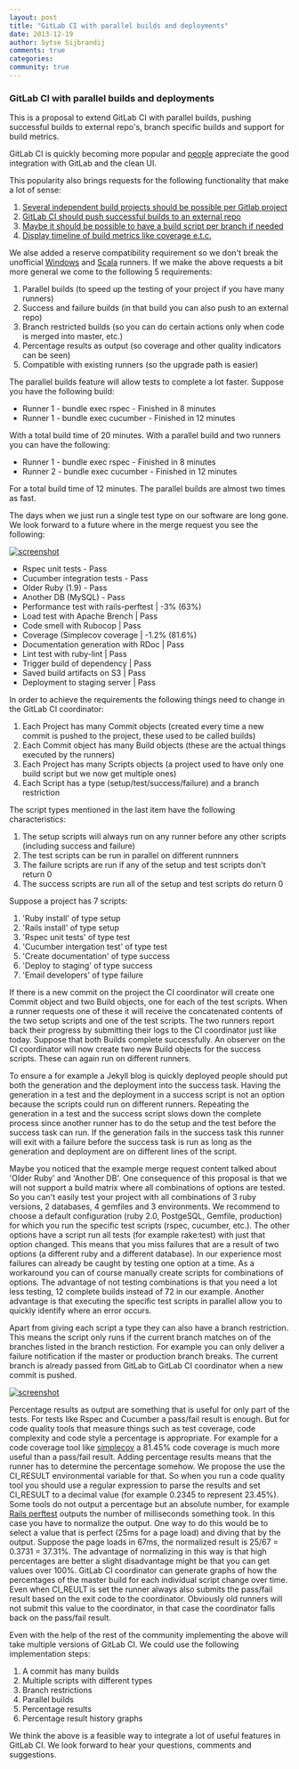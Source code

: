 ```yaml
---
layout: post
title: "GitLab CI with parallel builds and deployments"
date: 2013-12-19
author: Sytse Sijbrandij
comments: true
categories:
community: true
---
```


### GitLab CI with parallel builds and deployments

This is a proposal to extend GitLab CI with parallel builds, pushing successful builds to external repo's, branch specific builds and support for build metrics.

<!--more-->

GitLab CI is quickly becoming more popular and [people](https://twitter.com/r1chardj0n3s/status/412749435316080640) appreciate the good integration with GitLab and the clean UI.

This popularity also brings requests for the following functionality that make a lot of sense:

1. [Several independent build projects should be possible per Gitlab project](http://feedback.gitlab.com/forums/176466-general/suggestions/4366643-several-independent-build-projects-should-be-possi)
1. [GitLab CI should push successful builds to an external repo](http://feedback.gitlab.com/forums/176466-general/suggestions/3873803-gitlab-ci-should-push-successful-builds-to-an-exte)
1. [Maybe it should be possible to have a build script per branch if needed](http://feedback.gitlab.com/forums/176466-general/suggestions/4319173-maybe-it-should-be-possible-to-have-a-build-script)
1. [Display timeline of build metrics like coverage e.t.c.](http://feedback.gitlab.com/forums/176466-general/suggestions/3974513-display-timeline-of-build-metrics-like-coverage-e-)

We alse added a reserve compatibility requirement so we don't break the unofficial [Windows](https://github.com/virtualmarc/gitlab-ci-runner-win) and [Scala](https://github.com/nafg/gitlab-ci-runner-scala) runners. If we make the above requests a bit more general we come to the following 5 requirements:

1. Parallel builds (to speed up the testing of your project if you have many runners)
1. Success and failure builds (in that build you can also push to an external repo) 
1. Branch restricted builds (so you can do certain actions only when code is merged into master, etc.)
1. Percentage results as output (so coverage and other quality indicators can be seen)
1. Compatible with existing runners (so the upgrade path is easier)

The parallel builds feature will allow tests to complete a lot faster. Suppose you have the following build:

- Runner 1 - bundle exec rspec - Finished in 8 minutes
- Runner 1 - bundle exec cucumber - Finished in 12 minutes

With a total build time of 20 minutes. With a parallel build and two runners you can have the following:

- Runner 1 - bundle exec rspec - Finished in 8 minutes
- Runner 2 - bundle exec cucumber - Finished in 12 minutes

For a total build time of 12 minutes. The parallel builds are almost two times as fast.

The days when we just run a single test type on our software are long gone. We look forward to a future where in the merge request you see the following:

[![screenshot](/images/future_ci/mr_status.png)](/images/future_ci/mr_status.png)

- Rspec unit tests - Pass
- Cucumber integration tests - Pass
- Older Ruby (1.9) - Pass
- Another DB (MySQL) - Pass
- Performance test with rails-perftest | -3% (63%)
- Load test with Apache Brench | Pass
- Code smell with Rubocop | Pass
- Coverage (Simplecov coverage | -1.2% (81.6%)
- Documentation generation with RDoc | Pass
- Lint test with ruby-lint | Pass
- Trigger build of dependency | Pass
- Saved build artifacts on S3 | Pass
- Deployment to staging server | Pass

In order to achieve the requirements the following things need to change in the GitLab CI coordinator:

1. Each Project has many Commit objects (created every time a new commit is pushed to the project, these used to be called builds)
1. Each Commit object has many Build objects (these are the actual things executed by the runners)
1. Each Project has many Scripts objects (a project used to have only one build script but we now get multiple ones)
1. Each Script has a type (setup/test/success/failure) and a branch restriction

The script types mentioned in the last item have the following characteristics:

1. The setup scripts will always run on any runner before any other scripts (including success and failure)
1. The test scripts can be run in parallel on different runnners
1. The failure scripts are run if any of the setup and test scripts don't return 0
1. The success scripts are run all of the setup and test scripts do return 0

Suppose a project has 7 scripts:

1. 'Ruby install' of type setup
1. 'Rails install' of type setup
1. 'Rspec unit tests' of type test
1. 'Cucumber intergation test' of type test
1. 'Create documentation' of type success
1. 'Deploy to staging' of type success
1. 'Email developers' of type failure

If there is a new commit on the project the CI coordinator will create one Commit object and two Build objects, one for each of the test scripts. When a runner requests one of these it will receive the concatenated contents of the two setup scripts and one of the test scripts. The two runners report back their progress by submitting their logs to the CI coordinator just like today. Suppose that both Builds complete successfully. An observer on the CI coordinator will now create two new Build objects for the success scripts. These can again run on different runners.

To ensure a for example a Jekyll blog is quickly deployed people should put both the generation and the deployment into the success task. Having the generation in a test and the deployment in a success script is not an option because the scripts could run on different runners. Repeating the generation in a test and the success script slows down the complete process since another runner has to do the setup and the test before the success task can run. If the generation fails in the success task this runner will exit with a failure before the success task is run as long as the generation and deployment are on different lines of the script.

Maybe you noticed that the example merge request content talked about 'Older Ruby' and 'Another DB'. One consequence of this proposal is that we will not support a build matrix where all combinations of options are tested. So you can't easily test your project with all combinations of 3 ruby versions, 2 databases, 4 gemfiles and 3 environments. We recommend to choose a default configuration (ruby 2.0, PostgeSQL, Gemfile, production) for which you run the specific test scripts (rspec, cucumber, etc.). The other options have a script run all tests (for example rake:test) with just that option changed. This means that you miss failures that are a result of two options (a different ruby and a different database). In our experience most failures can already be caught by testing one option at a time. As a workaround you can of course manually create scripts for combinations of options. The advantage of not testing combinations is that you need a lot less testing, 12 complete builds instead of 72 in our example. Another advantage is that executing the specific test scripts in parallel allow you to quickly identify where an error occurs.

Apart from giving each script a type they can also have a branch restriction. This means the script only runs if the current branch matches on of the branches listed in the branch restiction. For example you can only deliver a failure notification if the master or production branch breaks. The current branch is already passed from GitLab to GitLab CI coordinator when a new commit is pushed.

[![screenshot](/images/future_ci/script.png)](/images/future_ci/script.png)

Percentage results as output are something that is useful for only part of the tests. For tests like Rspec and Cucumber a pass/fail result is enough. But for code quality tools that measure things such as test coverage, code complexity and code style a percentage is appropriate. For example for a code coverage tool like [simplecov](https://github.com/colszowka/simplecov) a 81.45% code coverage is much more useful than a pass/fail result. Adding percentage results means that the runner has to determine the percentage somehow. We propose the use the CI_RESULT environmental variable for that. So when you run a code quality tool you should use a regular expression to parse the results and set CI_RESULT to a decimal value (for example 0.2345 to represent 23.45%). Some tools do not output a percentage but an absolute number, for example [Rails perftest](https://github.com/rails/rails-perftest) outputs the number of milliseconds something took. In this case you have to normalize the output. One way to do this would be to select a value that is perfect (25ms for a page load) and diving that by the output. Suppose the page loads in 67ms, the normalized result is 25/67 = 0.3731 = 37.31%. The advantage of normalizing in this way is that high percentages are better a slight disadvantage might be that you can get values over 100%. GitLab CI coordinator can generate graphs of how the percentages of the master build for each individual script change over time. Even when CI_REULT is set the runner always also submits the pass/fail result based on the exit code to the coordinator. Obviously old runners will not submit this value to the coordinator, in that case the coordinator falls back on the pass/fail result.

Even with the help of the rest of the community implementing the above will take multiple versions of GitLab CI. We could use the following implementation steps:

1. A commit has many builds
1. Multiple scripts with different types
1. Branch restrictions
1. Parallel builds
1. Percentage results
1. Percentage result history graphs

We think the above is a feasible way to integrate a lot of useful features in GitLab CI. We look forward to hear your questions, comments and suggestions.
